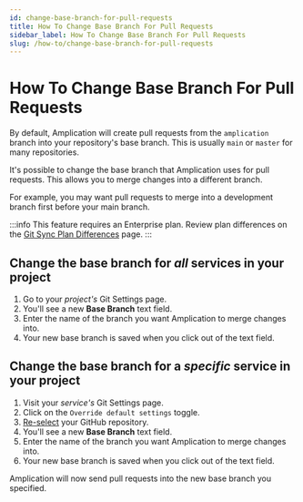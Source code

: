 ```yaml
---
id: change-base-branch-for-pull-requests
title: How To Change Base Branch For Pull Requests
sidebar_label: How To Change Base Branch For Pull Requests
slug: /how-to/change-base-branch-for-pull-requests
---
```


# How To Change Base Branch For Pull Requests

By default, Amplication will create pull requests from the `amplication` branch into your repository's base branch.
This is usually `main` or `master` for many repositories. 

It's possible to change the base branch that Amplication uses for pull requests.
This allows you to merge changes into a different branch.

For example, you may want pull requests to merge into a development branch first before your main branch.

:::info
This feature requires an Enterprise plan.
Review plan differences on the [Git Sync Plan Differences](sync-with-git-differences-between-plans) page.
:::

## Change the base branch for _all_ services in your project

1. Go to your _project's_ Git Settings page.
2. You'll see a new **Base Branch** text field.  
3. Enter the name of the branch you want Amplication to merge changes into.
4. Your new base branch is saved when you click out of the text field.

## Change the base branch for a _specific_ service in your project

1. Visit your _service's_ Git Settings page.  
2. Click on the `Override default settings` toggle.
3. [Re-select](#select-your-repository) your GitHub repository.
4. You'll see a new **Base Branch** text field.
5. Enter the name of the branch you want Amplication to merge changes into.
6. Your new base branch is saved when you click out of the text field.

Amplication will now send pull requests into the new base branch you specified.
